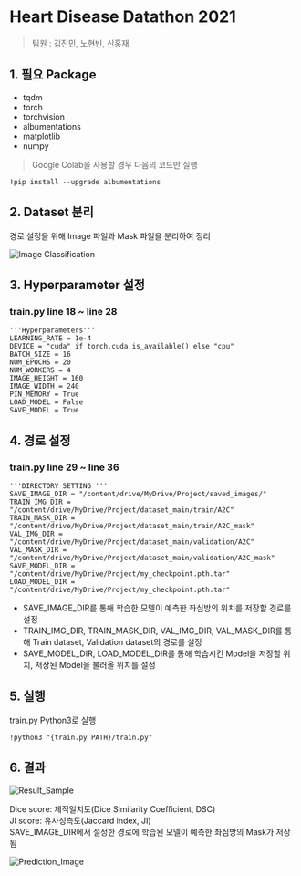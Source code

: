 # Heart Disease Datathon 2021
> 팀원 : 김진민, 노현빈, 신홍재
## 1. 필요 Package
+ tqdm
+ torch
+ torchvision
+ albumentations
+ matplotlib
+ numpy  
> Google Colab을 사용할 경우 다음의 코드만 실행
```
!pip install --upgrade albumentations
```
## 2. Dataset 분리  
경로 설정을 위해 Image 파일과 Mask 파일을 분리하여 정리  
  
![Image Classification](https://user-images.githubusercontent.com/49667821/144740807-eeafe95e-ccd0-4c74-9aae-473920997a5a.png)
## 3. Hyperparameter 설정
### train.py line 18 ~ line 28
```
'''Hyperparameters'''
LEARNING_RATE = 1e-4
DEVICE = "cuda" if torch.cuda.is_available() else "cpu"
BATCH_SIZE = 16
NUM_EPOCHS = 20
NUM_WORKERS = 4
IMAGE_HEIGHT = 160
IMAGE_WIDTH = 240
PIN_MEMORY = True
LOAD_MODEL = False
SAVE_MODEL = True
```
## 4. 경로 설정
### train.py line 29 ~ line 36
```
'''DIRECTORY SETTING '''
SAVE_IMAGE_DIR = "/content/drive/MyDrive/Project/saved_images/"
TRAIN_IMG_DIR = "/content/drive/MyDrive/Project/dataset_main/train/A2C"
TRAIN_MASK_DIR = "/content/drive/MyDrive/Project/dataset_main/train/A2C_mask"
VAL_IMG_DIR = "/content/drive/MyDrive/Project/dataset_main/validation/A2C"
VAL_MASK_DIR = "/content/drive/MyDrive/Project/dataset_main/validation/A2C_mask"
SAVE_MODEL_DIR = "/content/drive/MyDrive/Project/my_checkpoint.pth.tar"
LOAD_MODEL_DIR = "/content/drive/MyDrive/Project/my_checkpoint.pth.tar"
```
+ SAVE_IMAGE_DIR를 통해 학습한 모델이 예측한 좌심방의 위치를 저장할 경로를 설정
+ TRAIN_IMG_DIR, TRAIN_MASK_DIR, VAL_IMG_DIR, VAL_MASK_DIR를 통해 Train dataset, Validation dataset의 경로를 설정
+ SAVE_MODEL_DIR, LOAD_MODEL_DIR를 통해 학습시킨 Model을 저장할 위치, 저장된 Model을 불러올 위치를 설정  
## 5. 실행
train.py Python3로 실행
```
!python3 "{train.py PATH}/train.py"
```

## 6. 결과
![Result_Sample](https://user-images.githubusercontent.com/49667821/144741292-5fa60953-c516-463f-981e-abfb5325c7ac.png)  
  
Dice score: 체적일치도(Dice Similarity Coefficient, DSC)  
JI score: 유사성측도(Jaccard index, JI)  
SAVE_IMAGE_DIR에서 설정한 경로에 학습된 모델이 예측한 좌심방의 Mask가 저장됨  
  
![Prediction_Image](https://user-images.githubusercontent.com/49667821/144741360-39d077cc-44c1-4cc2-9dfd-5ebf5797be36.png)